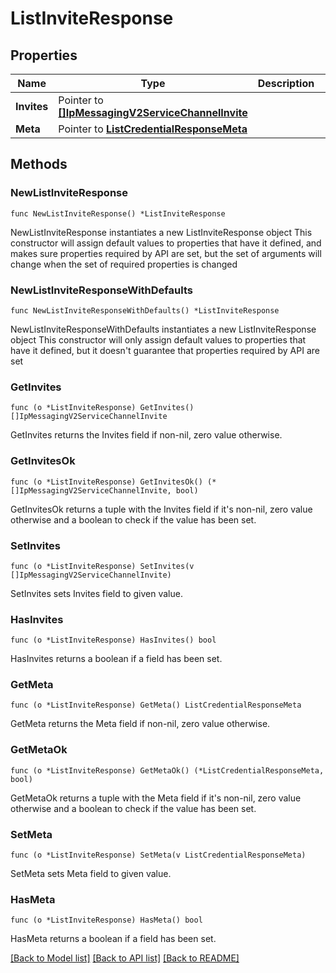 # ListInviteResponse

## Properties

Name | Type | Description | Notes
------------ | ------------- | ------------- | -------------
**Invites** | Pointer to [**[]IpMessagingV2ServiceChannelInvite**](IpMessagingV2ServiceChannelInvite.md) |  | [optional] 
**Meta** | Pointer to [**ListCredentialResponseMeta**](ListCredentialResponse_meta.md) |  | [optional] 

## Methods

### NewListInviteResponse

`func NewListInviteResponse() *ListInviteResponse`

NewListInviteResponse instantiates a new ListInviteResponse object
This constructor will assign default values to properties that have it defined,
and makes sure properties required by API are set, but the set of arguments
will change when the set of required properties is changed

### NewListInviteResponseWithDefaults

`func NewListInviteResponseWithDefaults() *ListInviteResponse`

NewListInviteResponseWithDefaults instantiates a new ListInviteResponse object
This constructor will only assign default values to properties that have it defined,
but it doesn't guarantee that properties required by API are set

### GetInvites

`func (o *ListInviteResponse) GetInvites() []IpMessagingV2ServiceChannelInvite`

GetInvites returns the Invites field if non-nil, zero value otherwise.

### GetInvitesOk

`func (o *ListInviteResponse) GetInvitesOk() (*[]IpMessagingV2ServiceChannelInvite, bool)`

GetInvitesOk returns a tuple with the Invites field if it's non-nil, zero value otherwise
and a boolean to check if the value has been set.

### SetInvites

`func (o *ListInviteResponse) SetInvites(v []IpMessagingV2ServiceChannelInvite)`

SetInvites sets Invites field to given value.

### HasInvites

`func (o *ListInviteResponse) HasInvites() bool`

HasInvites returns a boolean if a field has been set.

### GetMeta

`func (o *ListInviteResponse) GetMeta() ListCredentialResponseMeta`

GetMeta returns the Meta field if non-nil, zero value otherwise.

### GetMetaOk

`func (o *ListInviteResponse) GetMetaOk() (*ListCredentialResponseMeta, bool)`

GetMetaOk returns a tuple with the Meta field if it's non-nil, zero value otherwise
and a boolean to check if the value has been set.

### SetMeta

`func (o *ListInviteResponse) SetMeta(v ListCredentialResponseMeta)`

SetMeta sets Meta field to given value.

### HasMeta

`func (o *ListInviteResponse) HasMeta() bool`

HasMeta returns a boolean if a field has been set.


[[Back to Model list]](../README.md#documentation-for-models) [[Back to API list]](../README.md#documentation-for-api-endpoints) [[Back to README]](../README.md)


